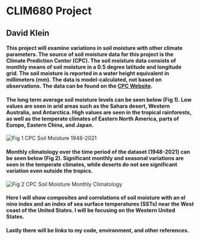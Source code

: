 # CLIM680 Project

## David Klein

#### This project will examine variations in soil moisture with other climate parameters. The source of soil moisture data for this project is the Climate Prediction Center (CPC). The soil moisture data consists of monthly means of soil moisture in a 0.5 degree latitude and longitude grid. The soil moisture is reported in a water height equivalent in millimeters (mm). The data is model-calculated, not based on observations. The data can be found on the [CPC Website](https://www.psl.noaa.gov/data/gridded/data.cpcsoil.html).

#### The long term average soil moisture levels can be seen below (Fig 1). Low values are seen in arid areas such as the Sahara desert, Western Australia, and Antarctica. High values are seen in the tropical rainforests, as well as the temperate climates of Eastern North America, parts of Europe, Eastern China, and Japan.
![Fig 1 CPC Soil Moisture 1948-2021](/CLIM680/hw1/longtermmean.png)

#### Monthly climatology over the time period of the dataset (1948-2021) can be seen below (Fig 2). Significant monthly and seasonal variations are seen in the temperate climates, while deserts do not see significant variation even outside the tropics.
![Fig 2 CPC Soil Moisture Monthly Climatology](/CLIM680/hw2/monthlyswmean.png)

#### Here I will show composites and correlations of soil moisture with an el nino index and an index of sea surface temperatures (SSTs) near the West coast of the United States. I will be focusing on the Western United States.

#### Lastly there will be links to my code, environment, and other references.